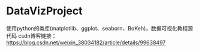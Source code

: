 # DataVizProject
使用python的类库(matplotlib、ggplot、seaborn、BoKeh)，数据可视化教程源代码
csdn博客链接：https://blog.csdn.net/weixin_38034182/article/details/99638497

